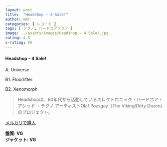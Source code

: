 ```yaml
---
layout: post
title:  "Headshop – 4 Sale!"
author: mmr
categories: [ レコード ]
tags: [ テクノ, ハードコアテクノ ]
image: ../assets/images/Headshop – 4 Sale!.jpg
rating: 4.5
v-rating: VG
---
```


#### Headshop – 4 Sale!

A. Universe

B1. Floorlifter

B2. Xenomorph

> Headshopは、90年代から活動しているエレクトロニック・ハードコア・ アシッド ・テクノ アーティストOlaf Pozsgay（The Viking/Dirty Dozen）のプロジェクト。


[メルカリで購入](https://jp.mercari.com/item/m61217798776)

<div class="mt-4 mb-4 d-flex align-items-center">
<strong class="mr-1">盤質: VG</strong>
</div>
<div class="mt-4 mb-4 d-flex align-items-center">
<strong class="mr-1">ジャケット: VG</strong>
</div>
